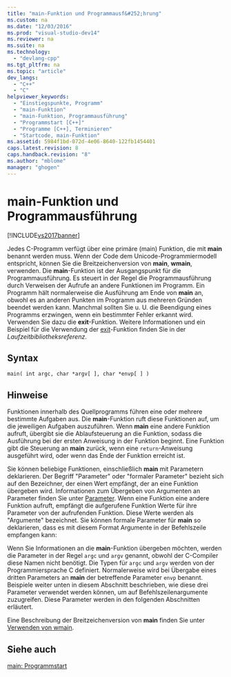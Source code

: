 ```yaml
---
title: "main-Funktion und Programmausf&#252;hrung"
ms.custom: na
ms.date: "12/03/2016"
ms.prod: "visual-studio-dev14"
ms.reviewer: na
ms.suite: na
ms.technology: 
  - "devlang-cpp"
ms.tgt_pltfrm: na
ms.topic: "article"
dev_langs: 
  - "C++"
  - "C"
helpviewer_keywords: 
  - "Einstiegspunkte, Programm"
  - "main-Funktion"
  - "main-Funktion, Programmausführung"
  - "Programmstart [C++]"
  - "Programme [C++], Terminieren"
  - "Startcode, main-Funktion"
ms.assetid: 5984f1bd-072d-4e06-8640-122fb1454401
caps.latest.revision: 8
caps.handback.revision: "8"
ms.author: "mblome"
manager: "ghogen"
---
```

# main-Funktion und Programmausf&#252;hrung
[!INCLUDE[vs2017banner](../assembler/inline/includes/vs2017banner.md)]

Jedes C\-Programm verfügt über eine primäre \(main\) Funktion, die mit **main** benannt werden muss.  Wenn der Code dem Unicode\-Programmiermodell entspricht, können Sie die Breitzeichenversion von **main**, **wmain**, verwenden.  Die **main**\-Funktion ist der Ausgangspunkt für die Programmausführung.  Es steuert in der Regel die Programmausführung durch Verweisen der Aufrufe an andere Funktionen im Programm.  Ein Programm hält normalerweise die Ausführung am Ende von **main** an, obwohl es an anderen Punkten im Programm aus mehreren Gründen beendet werden kann.  Manchmal sollten Sie u. U. die Beendigung eines Programms erzwingen, wenn ein bestimmter Fehler erkannt wird.  Verwenden Sie dazu die **exit**\-Funktion.  Weitere Informationen und ein Beispiel für die Verwendung der [exit](../c-runtime-library/reference/exit-exit-exit.md)\-Funktion finden Sie in der *Laufzeitbibliotheksreferenz*.  
  
## Syntax  
  
```  
main( int argc, char *argv[ ], char *envp[ ] )  
```  
  
## Hinweise  
 Funktionen innerhalb des Quellprogramms führen eine oder mehrere bestimmte Aufgaben aus.  Die **main**\-Funktion ruft diese Funktionen auf, um die jeweiligen Aufgaben auszuführen.  Wenn **main** eine andere Funktion aufruft, übergibt sie die Ablaufsteuerung an die Funktion, sodass die Ausführung bei der ersten Anweisung in der Funktion beginnt.  Eine Funktion gibt die Steuerung an **main** zurück, wenn eine `return`\-Anweisung ausgeführt wird, oder wenn das Ende der Funktion erreicht ist.  
  
 Sie können beliebige Funktionen, einschließlich **main** mit Parametern deklarieren.  Der Begriff "Parameter" oder "formaler Parameter" bezieht sich auf den Bezeichner, der einen Wert empfängt, der an eine Funktion übergeben wird.  Informationen zum Übergeben von Argumenten an Parameter finden Sie unter [Parameter](../c-language/parameters.md).  Wenn eine Funktion eine andere Funktion aufruft, empfängt die aufgerufene Funktion Werte für ihre Parameter von der aufrufenden Funktion.  Diese Werte werden als "Argumente" bezeichnet. Sie können formale Parameter für **main** so deklarieren, dass es mit diesem Format Argumente in der Befehlszeile empfangen kann:  
  
 Wenn Sie Informationen an die **main**\-Funktion übergeben möchten, werden die Parameter in der Regel `argc` und `argv` genannt, obwohl der C\-Compiler diese Namen nicht benötigt.  Die Typen für `argc` und `argv` werden von der Programmiersprache C definiert.  Normalerweise wird bei Übergabe eines dritten Parameters an **main** der betreffende Parameter `envp` benannt.  Beispiele weiter unten in diesem Abschnitt beschrieben, wie diese drei Parameter verwendet werden können, um auf Befehlszeilenargumente zuzugreifen.  Diese Parameter werden in den folgenden Abschnitten erläutert.  
  
 Eine Beschreibung der Breitzeichenversion von **main** finden Sie unter [Verwenden von wmain](../c-language/using-wmain.md).  
  
## Siehe auch  
 [main: Programmstart](../cpp/main-program-startup.md)